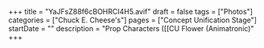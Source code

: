 +++
title = "YaJFsZ88f6cBOHRCI4H5.avif"
draft = false
tags = ["Photos"]
categories = ["Chuck E. Cheese's"]
pages = ["Concept Unification Stage"]
startDate = ""
description = "Prop Characters ([[CU Flower (Animatronic)"
+++
